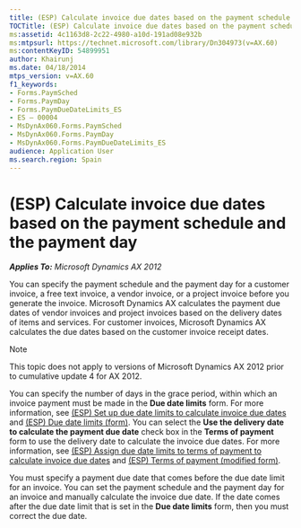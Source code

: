 ```yaml
---
title: (ESP) Calculate invoice due dates based on the payment schedule and the payment day
TOCTitle: (ESP) Calculate invoice due dates based on the payment schedule and the payment day
ms:assetid: 4c1163d8-2c22-4980-a10d-191ad08e932b
ms:mtpsurl: https://technet.microsoft.com/library/Dn304973(v=AX.60)
ms:contentKeyID: 54899951
author: Khairunj
ms.date: 04/18/2014
mtps_version: v=AX.60
f1_keywords:
- Forms.PaymSched
- Forms.PaymDay
- Forms.PaymDueDateLimits_ES
- ES – 00004
- MsDynAx060.Forms.PaymSched
- MsDynAx060.Forms.PaymDay
- MsDynAx060.Forms.PaymDueDateLimits_ES
audience: Application User
ms.search.region: Spain
---
```


# (ESP) Calculate invoice due dates based on the payment schedule and the payment day 


_**Applies To:** Microsoft Dynamics AX 2012_

You can specify the payment schedule and the payment day for a customer invoice, a free text invoice, a vendor invoice, or a project invoice before you generate the invoice. Microsoft Dynamics AX calculates the payment due dates of vendor invoices and project invoices based on the delivery dates of items and services. For customer invoices, Microsoft Dynamics AX calculates the due dates based on the customer invoice receipt dates.


> [!NOTE]
> <P>This topic does not apply to versions of Microsoft Dynamics AX 2012 prior to cumulative update 4 for AX 2012.</P>



You can specify the number of days in the grace period, within which an invoice payment must be made in the **Due date limits** form. For more information, see [(ESP) Set up due date limits to calculate invoice due dates](esp-set-up-due-date-limits-to-calculate-invoice-due-dates.md) and [(ESP) Due date limits (form)](https://technet.microsoft.com/library/jj923623\(v=ax.60\)). You can select the **Use the delivery date to calculate the payment due date** check box in the **Terms of payment** form to use the delivery date to calculate the invoice due dates. For more information, see [(ESP) Assign due date limits to terms of payment to calculate invoice due dates](esp-assign-due-date-limits-to-terms-of-payment-to-calculate-invoice-due-dates.md) and [(ESP) Terms of payment (modified form)](https://technet.microsoft.com/library/jj910987\(v=ax.60\)).

You must specify a payment due date that comes before the due date limit for an invoice. You can set the payment schedule and the payment day for an invoice and manually calculate the invoice due date. If the date comes after the due date limit that is set in the **Due date limits** form, then you must correct the due date.

  


